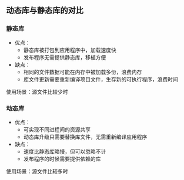 ## 动态库与静态库的对比

### 静态库
* 优点：
    * 静态库被打包到应用程序中，加载速度快
    * 发布程序无需提供静态库，移植方便    
* 缺点：
    * 相同的文件数据可能在内存中被加载多份，浪费内存
    * 库文件更新需要重新编译项目文件，生存新的可执行程序，浪费时间    

使用场景：源文件比较少时

### 动态库
* 优点：
    * 可实现不同进程间的资源共享
    * 动态库升级只需要替换库文件，无需重新编译应用程序
* 缺点：
    * 速度比静态库略慢，但可以忽略不计
    * 发布程序的时候需要提供依赖的库

使用场景：源文件比较多时
